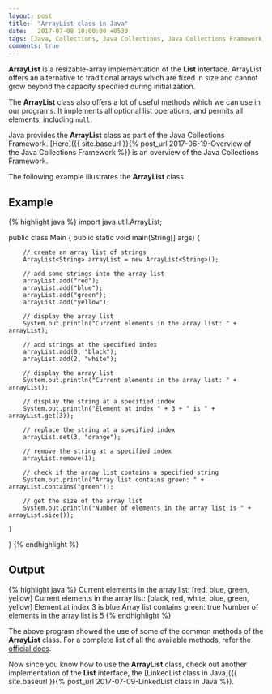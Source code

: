 ```yaml
---
layout: post
title:  "ArrayList class in Java"
date:   2017-07-08 10:00:00 +0530
tags: [Java, Collections, Java Collections, Java Collections Framework, Array List, ArrayList, ArrayList class]
comments: true
---
```


**ArrayList** is a resizable-array implementation of the **List** interface. ArrayList offers an alternative to traditional arrays which are fixed in size and cannot grow beyond the capacity specified during initialization.

The **ArrayList** class also offers a lot of useful methods which we can use in our programs. It implements all optional list operations, and permits all elements, including `null`.

Java provides the **ArrayList** class as part of the Java Collections Framework. [Here]({{ site.baseurl }}{% post_url 2017-06-19-Overview of the Java Collections Framework %}) is an overview of the Java Collections Framework.

The following example illustrates the **ArrayList** class.

## Example

{% highlight java %}
import java.util.ArrayList;

public class Main {
    public static void main(String[] args) {

        // create an array list of strings
        ArrayList<String> arrayList = new ArrayList<String>();

        // add some strings into the array list
        arrayList.add("red");
        arrayList.add("blue");
        arrayList.add("green");
        arrayList.add("yellow");

        // display the array list
        System.out.println("Current elements in the array list: " + arrayList);

        // add strings at the specified index
        arrayList.add(0, "black");
        arrayList.add(2, "white");

        // display the array list
        System.out.println("Current elements in the array list: " + arrayList);

        // display the string at a specified index
        System.out.println("Element at index " + 3 + " is " + arrayList.get(3));

        // replace the string at a specified index
        arrayList.set(3, "orange");

        // remove the string at a specified index
        arrayList.remove(1);

        // check if the array list contains a specified string
        System.out.println("Array list contains green: " + arrayList.contains("green"));

        // get the size of the array list
        System.out.println("Number of elements in the array list is " + arrayList.size());
        
    }
}
{% endhighlight %}

## Output

{% highlight java %}
Current elements in the array list: [red, blue, green, yellow]
Current elements in the array list: [black, red, white, blue, green, yellow]
Element at index 3 is blue
Array list contains green: true
Number of elements in the array list is 5
{% endhighlight %}

The above program showed the use of some of the common methods of the **ArrayList** class. For a complete list of all the available methods, refer the [official docs].

Now since you know how to use the **ArrayList** class, check out another implementation of the **List** interface, the [LinkedList class in Java]({{ site.baseurl }}{% post_url 2017-07-09-LinkedList class in Java %}).

[official docs]: https://docs.oracle.com/javase/9/docs/api/java/util/ArrayList.html

